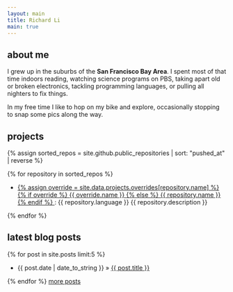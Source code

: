 ```yaml
---
layout: main
title: Richard Li
main: true
---
```

## about me

I grew up in the suburbs of the <b>San Francisco Bay Area</b>. I spent most of that time indoors reading, watching science programs on PBS, taking apart old or broken electronics, tackling programming languages, or pulling all nighters to fix things.

In my free time I like to hop on my bike and explore, occasionally stopping to snap some pics along the way.

## projects

{% assign sorted_repos = site.github.public_repositories | sort: "pushed_at" | reverse %}

{% for repository in sorted_repos %}
<div class="project">
    <ul class="chron">
        <li>
            <!-- {{ repository.created_at | date: "%Y" }} - {{ repository.pushed_at | date: "%Y" }} &raquo; -->
            <a href="{{ repository.html_url }}">
            {% assign override = site.data.projects.overrides[repository.name] %}
            {% if override  %}
            {{ override.name }}
            {% else %}
            {{ repository.name }}
            {% endif %}
            </a>
             : <span>{{ repository.language }}</span> {{ repository.description }}
         </li>
     </ul>
</div>
{% endfor %}

<!-- <a class="more" href="/projects">more info</a> -->

## latest blog posts

{% for post in site.posts limit:5 %}
<ul class="chron">
    <li>{{ post.date | date_to_string }} &raquo; <a href="{{ post.url }}">{{ post.title }}</a></li>
</ul>
{% endfor %}
<a class="more" href="/blog/archives">more posts</a>
